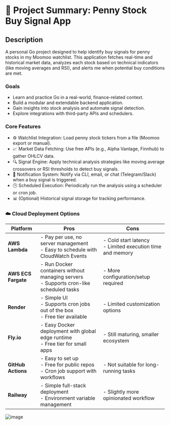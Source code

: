 # 📝 Project Summary: Penny Stock Buy Signal App

## Description
A personal Go project designed to help identify buy signals for penny stocks in my Moomoo watchlist. This application fetches real-time and historical market data, analyzes each stock based on technical indicators (like moving averages and RSI), and alerts me when potential buy conditions are met.

### Goals
- Learn and practice Go in a real-world, finance-related context.
- Build a modular and extendable backend application.
- Gain insights into stock analysis and automate signal detection.
- Explore integrations with third-party APIs and schedulers.

### Core Features
- ⚙️ Watchlist Integration: Load penny stock tickers from a file (Moomoo export or manual).
- 📈 Market Data Fetching: Use free APIs (e.g., Alpha Vantage, Finnhub) to gather OHLCV data.
- 🔍 Signal Engine: Apply technical analysis strategies like moving average crossovers or RSI thresholds to detect buy signals.
- 📣 Notification System: Notify via CLI, email, or chat (Telegram/Slack) when a buy signal is triggered.
- 🕒 Scheduled Execution: Periodically run the analysis using a scheduler or cron job.
- 📊 (Optional) Historical signal storage for tracking performance.

### ☁️ Cloud Deployment Options

| Platform         | Pros                                                | Cons                                |
|------------------|-----------------------------------------------------|-------------------------------------|
| **AWS Lambda**   | - Pay per use, no server management                <br>- Easy to schedule with CloudWatch Events | - Cold start latency <br>- Limited execution time and memory |
| **AWS ECS Fargate** | - Run Docker containers without managing servers <br>- Supports cron-like scheduled tasks | - More configuration/setup required |
| **Render**       | - Simple UI <br>- Supports cron jobs out of the box <br>- Free tier available | - Limited customization options     |
| **Fly.io**       | - Easy Docker deployment with global edge runtime <br>- Free tier for small apps | - Still maturing, smaller ecosystem |
| **GitHub Actions** | - Easy to set up <br>- Free for public repos <br>- Cron job support with workflows | - Not suitable for long-running tasks |
| **Railway**      | - Simple full-stack deployment <br>- Environment variable management | - Slightly more opinionated workflow |

![image](https://github.com/user-attachments/assets/95fe8883-ce9f-4893-9f5f-ad52f4f9f8a1)
